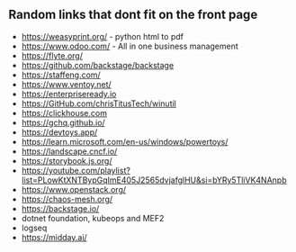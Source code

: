 ## Random links that dont fit on the front page

- https://weasyprint.org/ - python html to pdf
- https://www.odoo.com/ - All in one business management
- https://flyte.org/
- https://github.com/backstage/backstage
- https://staffeng.com/
- https://www.ventoy.net/
- https://enterpriseready.io
- https://GitHub.com/chrisTitusTech/winutil
- https://clickhouse.com
- https://gchq.github.io/
- https://devtoys.app/
- https://learn.microsoft.com/en-us/windows/powertoys/
- https://landscape.cncf.io/
- https://storybook.js.org/
- https://youtube.com/playlist?list=PLowKtXNTBypGqImE405J2565dvjafglHU&si=bYRy5TliVK4NAnpb
- https://www.openstack.org/
- https://chaos-mesh.org/
- https://backstage.io/
- dotnet foundation, kubeops and MEF2
- logseq
- https://midday.ai/
